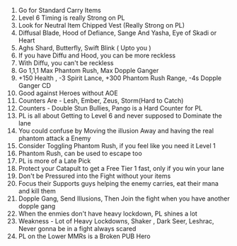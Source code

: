 1. Go for Standard Carry Items
2. Level 6 Timing is really Strong on PL
3. Look for Neutral Item Chipped Vest (Really Strong on PL)
4. Diffusal Blade, Hood of Defiance, Sange And Yasha, Eye of Skadi or Heart
5. Aghs Shard, Butterfly, Swift Blink ( Upto you )
6. If you have Diffu and Hood, you can be more reckless
7. With Diffu, you can't be reckless
8. Go 1,1,1 Max Phantom Rush, Max Dopple Ganger
9. +150 Health , -3 Spirit Lance, +300 Phantom Rush Range, -4s Dopple Ganger CD
10. Good against Heroes without AOE
11. Counters Are - Lesh, Ember, Zeus, Storm(Hard to Catch)
12. Counters - Double Stun Bullies, Pango is a Hard Counter for PL
13. PL is all about Getting to Level 6 and never supposed to Dominate the lane
14. You could confuse by Moving the illusion Away and having the real phantom attack a Enemy
15. Consider Toggling Phantom Rush, if you feel like you need it Level 1
16. Phantom Rush, can be used to escape too
17. PL is more of a Late Pick
18. Protect your Catapult to get a Free Tier 1 fast, only if you win your lane
19. Don't be Pressured into the Fight without your items
20. Focus their Supports guys helping the enemy carries, eat their mana and kill them
21. Dopple Gang, Send Illusions, Then Join the fight when you have another dopple gang
22. When the enmies don't have heavy lockdown, PL shines a lot
23. Weakness - Lot of Heavy Lockdowns, Shaker , Dark Seer, Leshrac, Never gonna be in a fight always scared
24. PL on the Lower MMRs is a Broken PUB Hero
